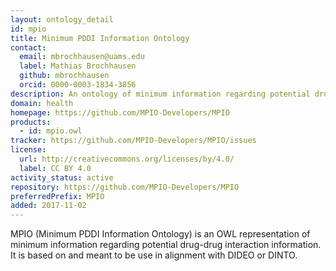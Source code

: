 ```yaml
---
layout: ontology_detail
id: mpio
title: Minimum PDDI Information Ontology
contact:
  email: mbrochhausen@uams.edu
  label: Mathias Brochhausen
  github: mbrochhausen
  orcid: 0000-0003-1834-3856
description: An ontology of minimum information regarding potential drug-drug interaction information.
domain: health
homepage: https://github.com/MPIO-Developers/MPIO
products:
  - id: mpio.owl
tracker: https://github.com/MPIO-Developers/MPIO/issues
license:
  url: http://creativecommons.org/licenses/by/4.0/
  label: CC BY 4.0
activity_status: active
repository: https://github.com/MPIO-Developers/MPIO
preferredPrefix: MPIO
added: 2017-11-02
---
```


MPIO (Minimum PDDI Information Ontology) is an OWL representation of minimum information regarding potential drug-drug interaction information. It is based on and meant to be use in alignment with DIDEO or DINTO.
